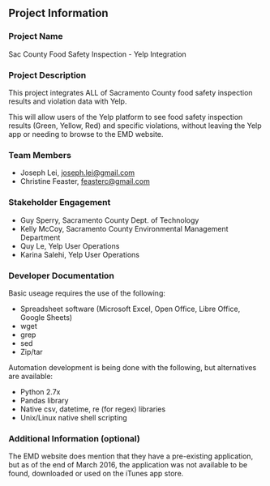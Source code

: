 ## Project Information

### Project Name
Sac County Food Safety Inspection - Yelp Integration

### Project Description
This project integrates ALL of Sacramento County food safety inspection results and violation data with Yelp.

This will allow users of the Yelp platform to see food safety inspection results (Green, Yellow, Red) and specific violations, without leaving the Yelp app or needing to browse to the EMD website. 

### Team Members
- Joseph Lei, joseph.lei@gmail.com
- Christine Feaster, feasterc@gmail.com

### Stakeholder Engagement
- Guy Sperry, Sacramento County Dept. of Technology
- Kelly McCoy, Sacramento County Environmental Management Department
- Quy Le, Yelp User Operations
- Karina Salehi, Yelp User Operations

### Developer Documentation
Basic useage requires the use of the following:
- Spreadsheet software (Microsoft Excel, Open Office, Libre Office, Google Sheets)
- wget
- grep
- sed
- Zip/tar

Automation development is being done with the following, but alternatives are available:
- Python 2.7x
- Pandas library
- Native csv, datetime, re (for regex) libraries
- Unix/Linux native shell scripting

### Additional Information (optional)
The EMD website does mention that they have a pre-existing application, but as of the end of March 2016, the application was not available to be found, downloaded or used on the iTunes app store.
